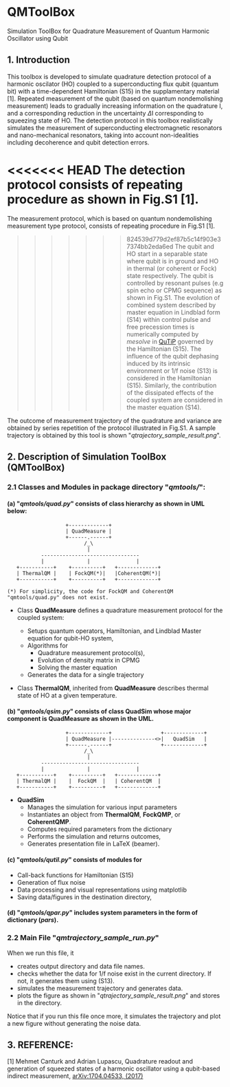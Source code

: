 # QMToolBox
Simulation ToolBox for Quadrature Measurement of Quantum Harmonic Oscillator using Qubit

## 1. Introduction

This toolbox is developed to simulate quadrature detection protocol of a harmonic
oscilator (HO) coupled to a superconducting flux qubit (quantum bit) with 
a time-dependent Hamiltonian (S15) in the supplamentary material [1]. 
Repeated measurement of the qubit (based on quantum nondemolishing measurement)
leads to gradually increasing information on the quadrature I, and 
a corresponding reduction in the uncertainty
$\Delta$I corresponding to squeezing state of HO.
The detection protocol in this toolbox realistically simulates
the measurement of superconducting
electromagnetic resonators and nano-mechanical
resonators, taking into account non-idealities including
decoherence and qubit detection errors. 

<<<<<<< HEAD
The detection protocol consists of repeating procedure as shown in Fig.S1 [1]. 
=======
The measurement protocol, which is based on quantum nondemolishing measurement 
type protocol, consists of repeating procedure in Fig.S1 [1]. 
>>>>>>> 824539d779d2ef87b5c14f903e37374bb2eda6ed
The qubit and HO start in a separable state where qubit is in ground and HO 
in thermal (or coherent or Fock) state respectively.
The qubit is controlled by resonant pulses (e.g spin echo or CPMG sequence)
as shown in Fig.S1. The evolution of combined system described by 
master equation in Lindblad form (S14) within control pulse and 
free precession times is numerically computed by *mesolve* in 
[QuTiP](www.qutip.org) governed by the Hamiltonian (S15). 
The influence of the qubit dephasing induced by its intrinsic environment
or 1/f noise (S13) is considered in the Hamiltonian (S15). Similarly, 
the contribution of the dissipated effects of the coupled system 
are considered in the master equation (S14).

The outcome of measurement trajectory of the quadrature and variance 
are obtained by series repetition of the protocol illustrated in Fig.S1.
A sample trajectory is obtained by this tool is shown "_qtrajectory_sample_result.png_".



## 2. Description of Simulation ToolBox (QMToolBox)

### 2.1 Classes and Modules in package directory "_qmtools/_":
	
#### (a) "_qmtools/quad.py_" consists of class hierarchy as shown in UML below: 
     
                       +-------------+
                       | QuadMeasure |
                       +------.------+
                             /_\
                              |
               --------------------------------
               |              |               |
       +-----------+    +----------+   +-------------+
       | ThermalQM |    | FockQM(*)|   |CoherentQM(*)|
       +-----------+    +----------+   +-------------+
	   
    (*) For simplicity, the code for FockQM and CoherentQM "qmtools/quad.py" does not exist.
	
   
   - Class **QuadMeasure** defines a quadrature measurement protocol for the coupled system: 
	 - Setups quantum operators, Hamiltonian, and Lindblad Master equation for qubit-HO system, 
	 - Algorithms for 
		- Quadrature measurement protocol(s), 
		- Evolution of density matrix in CPMG
		- Solving the master equation
	 - Generates the data for a single trajectory
	
   - Class **ThermalQM**, inherited from **QuadMeasure** describes thermal state of HO
    at a given temperature.
	
#### (b) "_qmtools/qsim.py_" consists of class **QuadSim** whose major component is **QuadMeasure** as shown in the UML.

                       +-------------+                +-------------+
                       | QuadMeasure |--------------<>|   QuadSim   |
                       +------.------+                +-------------+
                             /_\
                              |
               --------------------------------
               |              |               |
       +-----------+    +----------+   +-------------+
       | ThermalQM |    |  FockQM  |   | CoherentQM  |
       +-----------+    +----------+   +-------------+
	 
   - **QuadSim** 
        * Manages the simulation for various input parameters
        * Instantiates an object from **ThermalQM**, **FockQMP**, or **CoherentQMP**. 
		* Computes required parameters from the dictionary 
		* Performs the simulation and returns outcomes, 
		* Generates presentation file in LaTeX (beamer). 
		
	
#### (c) "_qmtools/qutil.py_" consists of modules for 
   - Call-back functions for Hamiltonian (S15) 
   - Generation of flux noise
   - Data processing and  visual representations using matplotlib
   - Saving data/figures in the destination directory, 
		
#### (d) "_qmtools/qpar.py_" includes system parameters in the form of dictionary (_pars_).


### 2.2 Main File "_qmtrajectory_sample_run.py_"
 When we run this file, it
 - creates output directory and data file names.
 - checks whether the data for 1/f noise exist in the current directory. 
 If not, it generates them using (S13).
 - simulates the measurement trajectory and generates data. 
 - plots the figure as shown in "_qtrajectory_sample_result.png_" and stores
 in the directory.
 
 Notice that if you run this file once more, it simulates the trajectory and plot a new figure 
 without generating the noise data.
	
	
## 3. REFERENCE: 

[1] Mehmet Canturk and Adrian Lupascu, Quadrature readout and generation 
of squeezed states of a harmonic oscillator using a qubit-based indirect 
measurement, [arXiv:1704.04533, (2017)](https://arxiv.org/abs/1704.04533)


